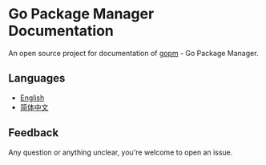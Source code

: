 Go Package Manager Documentation
====

An open source project for documentation of [gopm](https://github.com/gpmgo/gopm) - Go Package Manager.

## Languages

- [English](en-US/README.md)
- [简体中文](zh-CN/README.md)

## Feedback

Any question or anything unclear, you're welcome to open an issue.

